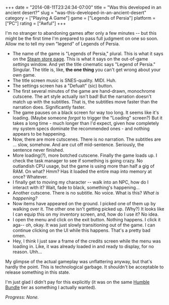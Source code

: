 +++
date = "2014-08-11T23:24:34-07:00"
title = "Was this developed in an ancient desert?"
slug = "was-this-developed-in-an-ancient-desert"
category = ["Playing A Game"]
game = ["Legends of Persia"]
platform = ["PC"]
rating = ["Awful"]
+++

I'm no stranger to abandoning games after only a few minutes -- but this might be the first time I'm prepared to pass full judgment on one so soon.  Allow me to tell my own "legend" of Legends of Persia.

<ul>
<li>The name of the game is "Legends of Persia," plural.  This is what it says on the <a href="http://store.steampowered.com/app/301220/">Steam store page</a>.  This is what it says on the out-of-game <i>settings</i> window.  And yet the title cinematic says "Legend of Persia."  Singular.  The title is, like, <b>the one thing</b> you can't get wrong about your own game.</li>
<li>The title screen music is SNES-quality.  MIDI.  Huh.</li>
<li>The settings screen has a "Defualt" (sic) button.</li>
<li>The first several minutes of the game are hand-drawn, monochrome cutscene.  The art style actually isn't bad!  But the narration doesn't match up with the subtitles.  That is, the subtitles move faster than the narration does.  Significantly faster.</li>
<li>The game pauses on a black screen for way too long.  It seems like it's loading.  (Maybe someone <i>forgot</i> to trigger the "Loading" screen?)  But it takes a long time - much longer than I'd expect, given how completely my system specs dominate the recommended ones - and nothing appears to be happening.</li>
<li>Now, there are more cutscenes.  There is no narration.  The subtitles are ... slow, somehow.  And are cut off mid-sentence.  Seriously, the sentence never finished.</li>
<li>More loading(?), more botched cutscene.  Finally the game loads up.  I check the task manager to see if something is going crazy.  No outlandish CPU usage, but the game is using more than half a gig of RAM.  On what?  Hmm?  Has it loaded the entire map into memory at once?  Whatever.</li>
<li>I finally get to moving my character -- walk into an NPC, how do I interact with it?  Wait, fade to black, something's happening...</li>
<li>Another cutscene.  There is no subtitle.  No voice.  What is this?  <i>What is happening?</i></li>
<li>Now items have appeared on the ground.  I picked one of them up by walking over it.  The other one isn't getting picked up.  (Why?)  It looks like I can equip this on my inventory screen, and, how do I use it?  No idea.</li>
<li>I open the menu and click on the exit button.  Nothing happens.  I click it aga-- oh, okay.  It was just slowly transitioning out of the game.  I can continue clicking on the UI while this happens.  That's a pretty bad omen.</li>
<li>Hey, I think I just saw a frame of the credits screen while the menu was loading in.  Like, it was already loaded in and ready to display, for no reason.  Uhh...</li>
</ul>

My glimpse of the actual gameplay was unflattering anyway, but that's hardly the point.  This is technological garbage.  It shouldn't be acceptable to release something in this state.

I'm just glad I didn't pay for this explicitly (it was on the same <a href="http://www.humblebundle.com">Humble Bundle</a> tier as something I actually wanted).

<i>Progress: None.</i>